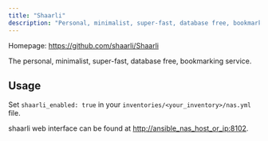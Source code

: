 ```yaml
---
title: "Shaarli"
description: "Personal, minimalist, super-fast, database free, bookmarking service"
---
```


Homepage: <https://github.com/shaarli/Shaarli>

The personal, minimalist, super-fast, database free, bookmarking service.

## Usage

Set `shaarli_enabled: true` in your `inventories/<your_inventory>/nas.yml` file.

shaarli web interface can be found at <http://ansible_nas_host_or_ip:8102>.
